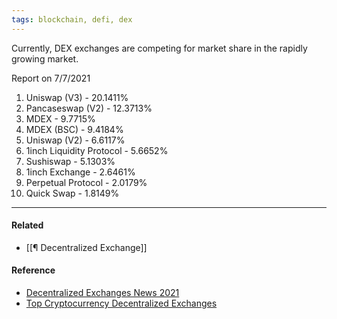 ```yaml
---
tags: blockchain, defi, dex
---
```


Currently, DEX exchanges are competing for market share in the rapidly growing
market.

Report on 7/7/2021

1. Uniswap (V3) - 20.1411%
2. Pancaseswap (V2) - 12.3713%
3. MDEX - 9.7715%
4. MDEX (BSC) - 9.4184%
5. Uniswap (V2) - 6.6117%
6. 1inch Liquidity Protocol - 5.6652%
7. Sushiswap - 5.1303%
8. 1inch Exchange - 2.6461%
9. Perpetual Protocol - 2.0179%
10. Quick Swap - 1.8149%

---

#### Related

- [[¶ Decentralized Exchange]]

#### Reference

- [Decentralized Exchanges News 2021](<(https://defirate.com/dex/)>)
- [Top Cryptocurrency Decentralized Exchanges](https://coinmarketcap.com/rankings/exchanges/dex/)
